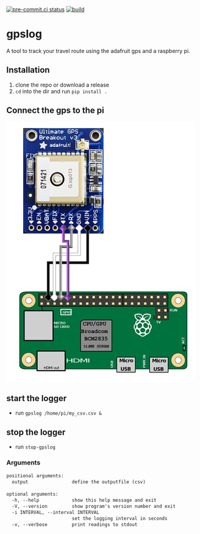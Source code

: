 [![pre-commit.ci status](https://results.pre-commit.ci/badge/github/theendlessriver13/gpslog/master.svg)](https://results.pre-commit.ci/latest/github/theendlessriver13/gpslog/master)
[![build](https://github.com/theendlessriver13/gpslog/workflows/build/badge.svg)](https://github.com/theendlessriver13/gpslog/actions?query=workflow%3Abuild)

# gpslog

A tool to track your travel route using the adafruit gps and a raspberry pi.

## Installation

1. clone the repo or download a release
1. `cd` into the dir and run `pip install .`

## Connect the gps to the pi

![](img/pi_gps.png)

## start the logger

- run `gpslog /home/pi/my_csv.csv &`

## stop the logger

- run `stop-gpslog`

### Arguments

```console
positional arguments:
  output                define the outputfile (csv)

optional arguments:
  -h, --help            show this help message and exit
  -V, --version         show program's version number and exit
  -i INTERVAL, --interval INTERVAL
                        set the logging interval in seconds
  -v, --verbose         print readings to stdout
```
